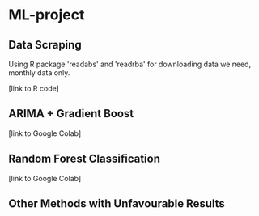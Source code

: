 # ML-project

## Data Scraping

Using R package 'readabs' and 'readrba' for downloading data we need, monthly data only. 

[link to R code]

## ARIMA + Gradient Boost

[link to Google Colab]

## Random Forest Classification

[link to Google Colab]

## Other Methods with Unfavourable Results


